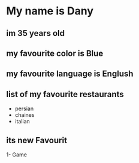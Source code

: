 # My name is Dany
## im 35 years old
## my favourite color is Blue
## my favourite language is Englush
## list of my favourite restaurants
- persian
- chaines
- italian
## its new Favourit 
1- Game